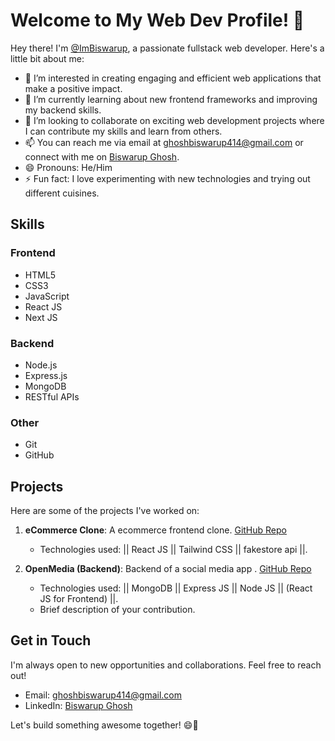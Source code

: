 # Welcome to My Web Dev Profile! 👋

Hey there! I'm [@ImBiswarup](https://github.com/ImBiswarup), a passionate fullstack web developer. Here's a little bit about me:

- 👀 I’m interested in creating engaging and efficient web applications that make a positive impact.
- 🌱 I’m currently learning about new frontend frameworks and improving my backend skills.
- 💞️ I’m looking to collaborate on exciting web development projects where I can contribute my skills and learn from others.
- 📫 You can reach me via email at [ghoshbiswarup414@gmail.com](mailto:ghoshbiswarup414@gmail.com) or connect with me on [Biswarup Ghosh](https://www.linkedin.com/in/biswarup-ghosh-61440828a/).
- 😄 Pronouns: He/Him
- ⚡ Fun fact: I love experimenting with new technologies and trying out different cuisines.

## Skills

### Frontend
- HTML5
- CSS3
- JavaScript
- React JS
- Next JS
  
### Backend
- Node.js
- Express.js
- MongoDB
- RESTful APIs

### Other
- Git
- GitHub

## Projects

Here are some of the projects I've worked on:

1. **eCommerce Clone**: A ecommerce frontend clone. [GitHub Repo](https://github.com/ImBiswarup/eCommerce)
   - Technologies used: || React JS || Tailwind CSS || fakestore api ||.
     
2. **OpenMedia (Backend)**: Backend of a social media app . [GitHub Repo](https://github.com/ImBiswarup/openMedia---Backend)
   - Technologies used: || MongoDB || Express JS || Node JS || (React JS for Frontend) ||.
   - Brief description of your contribution.

## Get in Touch

I'm always open to new opportunities and collaborations. Feel free to reach out!

- Email: [ghoshbiswarup414@gmail.com](mailto:ghoshbiswarup414@gmail.com)
- LinkedIn: [Biswarup Ghosh]([https://www.linkedin.com/in/yourlinkedinprofile](https://www.linkedin.com/in/biswarup-ghosh-61440828a/))

Let's build something awesome together! 😄🚀
